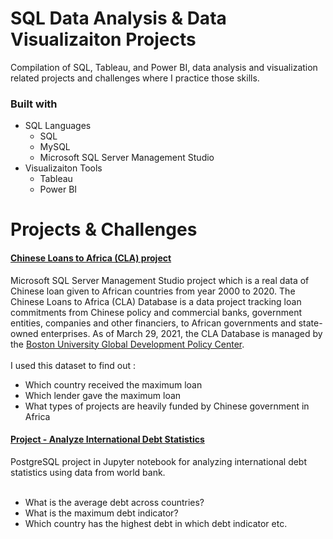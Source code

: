 # SQL Data Analysis & Data Visualizaiton Projects #

Compilation of SQL, Tableau, and Power BI, data analysis and visualization related projects and challenges where I practice those skills.

### Built with ###

 * SQL Languages<br />
    * SQL<br />
    * MySQL<br />
    * Microsoft SQL Server Management Studio<br />
 * Visualizaiton Tools <br />
    * Tableau <br />
    * Power BI <br />
  
# Projects & Challenges #

####  [Chinese Loans to Africa (CLA) project](https://github.com/thehorsesking/PortfolioProjects/blob/main/cla.sql "CLA project") <br /> ####
Microsoft SQL Server Management Studio project which is a real data of Chinese loan given to African countries from year 2000 to 2020. 
The Chinese Loans to Africa (CLA) Database is a data project tracking loan commitments from Chinese policy and commercial banks, 
government entities, companies and other financiers, to African governments and state-owned enterprises. As of March 29, 2021, the CLA Database is managed by the 
[Boston University Global Development Policy Center](https://www.bu.edu/gdp/chinese-loans-to-africa-database/ ).  <br /><br />
I used this dataset to find out : <br/>
  * Which country received the maximum loan 
  * Which lender gave the maximum loan
  * What types of projects are heavily funded by Chinese government in Africa

 
####  [Project - Analyze International Debt Statistics](https://github.com/thehorsesking/PortfolioProjects/blob/main/notebook.ipynb "CLA project") <br /> ####
PostgreSQL project in Jupyter notebook for analyzing international debt statistics using data from world bank.<br /><br />

   * What is the average debt across countries?
   * What is the maximum debt indicator?
   * Which country has the highest debt in which debt indicator etc.
